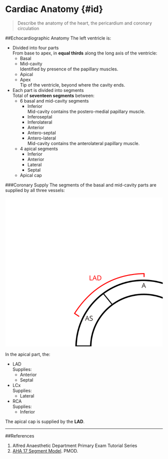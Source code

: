 # Cardiac Anatomy {#id}
> Describe the anatomy of the heart, the pericardium and coronary circulation



##Echocardiographic Anatomy
The left ventricle is:
* Divided into four parts  
From base to apex, in **equal thirds** along the long axis of the ventricle:
	* Basal
	* Mid-cavity  
	Identified by presence of the papillary muscles.
	* Apical
	* Apex  
	Tip of the ventricle, beyond where the cavity ends.
* Each part is divided into segments  
Total of **seventeen segments** between:
	* 6 basal and mid-cavity segments
		* Inferior  
		Mid-cavity contains the postero-medial papillary muscle.
		* Inferoseptal
		* Inferolateral
		* Anterior
		* Antero-septal
		* Antero-lateral  
		Mid-cavity contains the anterolateral papillary muscle.
	* 4 apical segments
		* Inferior
		* Anterior
		* Lateral
		* Septal
	* Apical cap  


###Coronary Supply
The segments of the basal and mid-cavity parts are supplied by all three vessels:

<img src="resources\ca-supply.svg">

In the apical part, the:
* LAD  
Supplies:
	* Anterior
	* Septal
* LCx  
Supplies:
	* Lateral
* RCA  
Supplies:
	* Inferior

The apical cap is supplied by the **LAD**.


---
##References
1. Alfred Anaesthetic Department Primary Exam Tutorial Series
2. [AHA 17 Segment Model](http://www.pmod.com/files/download/v34/doc/pcardp/3615.htm). PMOD.